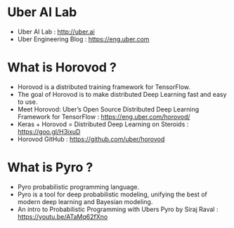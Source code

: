 # Uber AI Lab 
* Uber AI Lab : http://uber.ai 
* Uber Engineering Blog : https://eng.uber.com

# What is Horovod ? 
* Horovod is a distributed training framework for TensorFlow. 
* The goal of Horovod is to make distributed Deep Learning fast and easy to use.
* Meet Horovod: Uber’s Open Source Distributed Deep Learning Framework for TensorFlow : https://eng.uber.com/horovod/
* Keras + Horovod = Distributed Deep Learning on Steroids : https://goo.gl/H3ixuD
* Horovod GitHub : https://github.com/uber/horovod

# What is Pyro ? 
* Pyro probabilistic programming language.
* Pyro is a tool for deep probabilistic modeling, unifying the best of modern deep learning and Bayesian modeling. 
* An intro to Probabilistic Programming with Ubers Pyro by Siraj Raval : https://youtu.be/ATaMq62fXno


